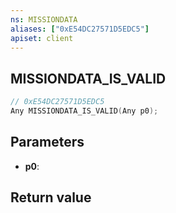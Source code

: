 ```yaml
---
ns: MISSIONDATA
aliases: ["0xE54DC27571D5EDC5"]
apiset: client
---
```

## MISSIONDATA_IS_VALID

```c
// 0xE54DC27571D5EDC5
Any MISSIONDATA_IS_VALID(Any p0);
```


## Parameters
* **p0**:

## Return value

